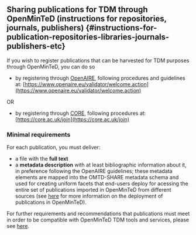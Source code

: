 ## Sharing publications for TDM through OpenMinTeD (instructions for repositories, journals, publishers) {#instructions-for-publication-repositories-libraries-journals-publishers-etc}

If you wish to register publications that can be harvested for TDM purposes through OpenMinTeD, you can do so

* by registering through [OpenAIRE](http://www.openaire.eu), following procedures and guidelines at: [https://www.openaire.eu/validator/welcome.action](https://www.openaire.eu/validator/welcome.action)

OR

* by registering through [CORE](http://core.ac.uk), following procedures at: [https://core.ac.uk/join](https://core.ac.uk/join)

### Minimal requirements
For each publication, you must deliver:
* a file with the **full text** 
* a **metadata description** with at least bibliographic information about it, in preference following the OpenAIRE guidelines; these metadata elements are mapped into the OMTD-SHARE metadata schema and used for creating uniform facets that end-users deploy for acessing the entire set of publications imported in OpenMinTeD from different sources (see [here](/deployment-scenario-of-publications-in-openminted.md) for more information on the deployment of publications in OpenMinTeD).

For further requirements and recommendations that publications must meet in order to be compatible with OpenMinTeD TDM tools and services, please see [here](/recommendations-for-publishers.md).
